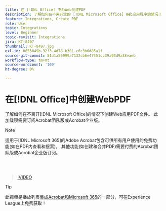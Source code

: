 ```yaml
---
title: 在 [!DNL Office] 中为Web创建PDF
description: 了解如何在不离开您的 [!DNL Microsoft Office] Web应用程序的情况下创建PDF文件
feature: Integrations, Create PDF
role: User
topic: Integrations
level: Beginner
topic-revisit: Integrations
jira: KT-8497
thumbnail: KT-8497.jpg
exl-id: 0653049b-32f3-4d78-b301-c6c3b6d85a1f
source-git-commit: 51d1a59999a7132cb6e47351cc39a93d9a38eaeb
workflow-type: tm+mt
source-wordcount: '109'
ht-degree: 0%

---
```


# 在[!DNL Office]中创建WebPDF

了解如何在不离开[!DNL Microsoft Office]的情况下创建Web应用PDF文件。 此加载项需要订阅Acrobat团队版或Acrobat企业版。

>[!NOTE]
>
>适用于[!DNL Microsoft 365]的Adobe Acrobat包含可供所有用户使用的免费功能(如在PDF内查看和搜索)。 其他功能(如创建和合并PDF)需要付费的Acrobat团队版或Acrobat企业版订阅。

<br> 

>[!VIDEO](https://video.tv.adobe.com/v/3409130?quality=12&learn=on&hidetitle=true&captions=chi_hans)

>[!TIP]
>
>此视频是播放列表[集成Acrobat和Microsoft 365](https://experienceleague.adobe.com/zh-hans/playlists/acrobat-integrate-microsoft-365)的一部分，可在Experience League上免费获取！
